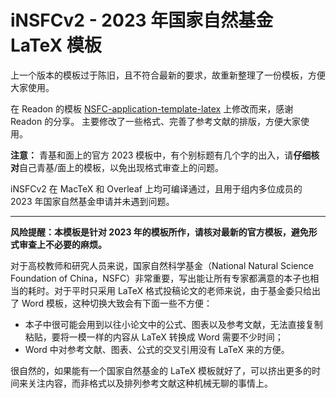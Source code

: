 # iNSFCv2 - 2023 年国家自然基金 LaTeX 模板

上一个版本的模板过于陈旧，且不符合最新的要求，故重新整理了一份模板，方便大家使用。

在 Readon 的模板 [NSFC-application-template-latex](https://github.com/Readon/NSFC-application-template-latex) 上修改而来，感谢 Readon 的分享。
主要修改了一些格式、完善了参考文献的排版，方便大家使用。

**注意：** 青基和面上的官方 2023 模板中，有个别标题有几个字的出入，请**仔细核对**自己青基/面上的模板，以免出现格式审查上的问题。

iNSFCv2 在 MacTeX 和 Overleaf 上均可编译通过，且用于组内多位成员的 2023 年国家自然基金申请并未遇到问题。

---

**风险提醒：本模板是针对 2023 年的模板所作，请核对最新的官方模板，避免形式审查上不必要的麻烦。**

对于高校教师和研究人员来说，国家自然科学基金（National Natural Science Foundation of China，NSFC）非常重要，写出能让所有专家都满意的本子也相当的耗时。对于平时只采用 LaTeX 格式投稿论文的老师来说，由于基金委只给出了 Word 模板，这种切换大致会有下面一些不方便：

+ 本子中很可能会用到以往小论文中的公式、图表以及参考文献，无法直接复制粘贴，要将一模一样的内容从 LaTeX 转换成 Word 需要不少时间；
+ Word 中对参考文献、图表、公式的交叉引用没有 LaTeX 来的方便。

很自然的，如果能有一个国家自然基金的 LaTeX 模板就好了，可以挤出更多的时间来关注内容，而非格式以及排列参考文献这种机械无聊的事情上。
